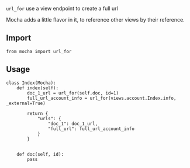 
`url_for` use a view endpoint to create a full url

Mocha adds a little flavor in it, to reference other views by their reference.

## Import

    from mocha import url_for

## Usage


    class Index(Mocha):
        def index(self):
            doc_1_url = url_for(self.doc, id=1)
            full_url_account_info = url_for(views.account.Index.info, _external=True)

            return {
                "urls": {
                    "doc_1": doc_1_url,
                    "full_url": full_url_account_info
                }
            }


        def doc(self, id):
            pass
